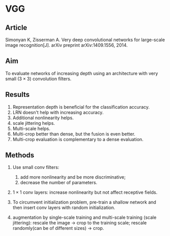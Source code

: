 # VGG

## Article

Simonyan K, Zisserman A. Very deep convolutional networks for large-scale image recognition[J]. arXiv preprint arXiv:1409.1556, 2014.

## Aim

To evaluate networks of increasing depth using an architecture with very small ($3\times3$) convolution filters.

## Results

1. Representation depth is beneficial for the classification accuracy.
2. LRN doesn't help with increasing accuracy.
3. Additional nonlinearity helps.
4. scale jittering helps.
5. Multi-scale helps.
6. Multi-crop better than dense, but the fusion is even better.
7. Multi-crop evaluation is complementary to a dense evaluation.

## Methods

1. Use small conv filters:
   1. add more nonlinearity and be more discriminative;
   2. decrease the number of parameters.

2. $1\times1$ conv layers: increase nonlinearity but not affect receptive fields.
3. To circumvent initialization problem, pre-train a shallow network and then insert conv layers with random initialization.
4. augmentation by single-scale training and multi-scale training (scale jittering): rescale the image $\to$ crop to the training scale; rescale randomly(can be of different sizes) $\to$ crop. 

